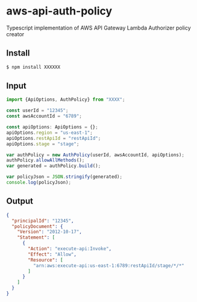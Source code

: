 # aws-api-auth-policy
Typescript implementation of AWS API Gateway Lambda Authorizer policy creator

## Install

```sh
$ npm install XXXXXX
```

## Input

```ts
import {ApiOptions, AuthPolicy} from "XXXX";

const userId = "12345";
const awsAccountId = "6789";

const apiOptions: ApiOptions = {};
apiOptions.region = "us-east-1";
apiOptions.restApiId = "restApiId";
apiOptions.stage = "stage";

var authPolicy = new AuthPolicy(userId, awsAccountId, apiOptions);
authPolicy.allowAllMethods();
var generated = authPolicy.build();

var policyJson = JSON.stringify(generated);
console.log(policyJson);
```

## Output

```json
{
  "principalId": "12345",
  "policyDocument": {
    "Version": "2012-10-17",
    "Statement": [
      {
        "Action": "execute-api:Invoke",
        "Effect": "Allow",
        "Resource": [
          "arn:aws:execute-api:us-east-1:6789:restApiId/stage/*/*"
        ]
      }
    ]
  }
}
```
